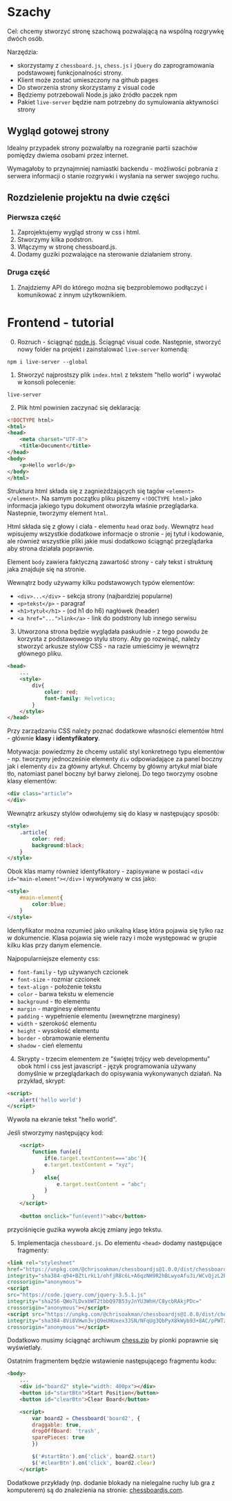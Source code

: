 # Szachy

Cel: chcemy stworzyć stronę szachową pozwalającą na wspólną rozgrywkę dwóch osób.

Narzędzia:
- skorzystamy z `chessboard.js`, `chess.js` i `jQuery` do zaprogramowania podstawowej funkcjonalności strony.
- Klient może zostać umieszczony na github pages
- Do stworzenia strony skorzystamy z visual code
- Będziemy potrzebowali Node.js jako źródło paczek npm
- Pakiet `live-server` będzie nam potrzebny do symulowania aktywności strony 



## Wygląd gotowej strony

Idealny przypadek strony pozwalałby na rozegranie partii szachów pomiędzy dwiema osobami przez internet.

Wymagałoby to przynajmniej namiastki backendu - możliwości pobrania z serwera informacji o stanie rozgrywki i wysłania na serwer swojego ruchu.

## Rozdzielenie projektu na dwie części

### Pierwsza część

1. Zaprojektujemy wygląd strony w css i html.
2. Stworzymy kilka podstron.
3. Włączymy w stronę chessboard.js.
4. Dodamy guziki pozwalające na sterowanie działaniem strony.

### Druga część

1. Znajdziemy API do którego można się bezproblemowo podłączyć i komunikować z innym użytkownikiem.


# Frontend - tutorial

0. Rozruch - ściągnąć [node.js](https://nodejs.org/en/download/). Ściągnąć visual code. Następnie, stworzyć nowy folder na projekt i zainstalować `live-server` komendą:
```
npm i live-server --global
```
1. Stworzyć najprostszy plik `index.html` z tekstem "hello world" i wywołać w konsoli polecenie:
```
live-server
```
2. Plik html powinien zaczynać się deklaracją:

```html
<!DOCTYPE html>
<html>
<head>
    <meta charset="UTF-8">
    <title>Document</title>
</head>
<body>
    <p>Hello world</p>
</body>
</html>
```

Struktura html składa się z zagnieżdżających się tagów `<element></element>`. Na samym początku pliku piszemy `<!DOCTYPE html>` jako informacja jakiego typu dokument otworzyła właśnie przeglądarka. Nastepnie, tworzymy element `html`.

Html składa się z głowy i ciała - elementu `head` oraz `body`. Wewnątrz `head` wpisujemy wszystkie dodatkowe informacje o stronie - jej tytuł i kodowanie, ale również wszystkie pliki jakie musi dodatkowo ściągnąć przeglądarka aby strona działała poprawnie.

Element `body` zawiera faktyczną zawartość strony - cały tekst i strukturę jaka znajduje się na stronie.

Wewnątrz body używamy kilku podstawowych typów elementów:
- `<div>...</div>` - sekcja strony (najbardziej popularne)
- `<p>tekst</p>` - paragraf
- `<h1>tytuł</h1>` - (od h1 do h6) nagłówek (header)
- `<a href="...">link</a>` - link do podstrony lub innego serwisu

3. Utworzona strona będzie wyglądała paskudnie - z tego powodu że korzysta z podstawowego stylu strony. Aby go rozwinąć, należy stworzyć arkusze stylów CSS - na razie umieścimy je wewnątrz głównego pliku.

```html
<head>
    ...
    <style>
        div{
            color: red;
            font-family: Helvetica;
        }
    </style>
</head>
```

Przy zarządzaniu CSS należy poznać dodatkowe własności elementów html - głównie **klasy** i **identyfikatory**.

Motywacja: powiedzmy że chcemy ustalić styl konkretnego typu elementów - np. tworzymy jednocześnie elementy `div` odpowiadające za panel boczny jak i elementy `div` za główny artykuł. Chcemy by główny artykuł miał białe tło, natomiast panel boczny był barwy zielonej. Do tego tworzymy osobne klasy elementów:

```html
<div class="article">
</div>
```

Wewnątrz arkuszy stylów odwołujemy się do klasy w następujący sposób:

```html
<style>
    .article{
        color: red;
        background:black;
    }
</style>
```

Obok klas mamy również identyfikatory - zapisywane w postaci `<div id="main-element"></div>` i wywoływany w css jako:

```html
<style>
    #main-element{
        color:blue;
    }
</style>
```

Identyfikator można rozumieć jako unikalną klasę która pojawia się tylko raz w dokumencie. Klasa pojawia się wiele razy i może występować w grupie kilku klas przy danym elemencie.

Najpopularniejsze elementy css:

- `font-family` - typ używanych czcionek
- `font-size` - rozmiar czcionek
- `text-align` - położenie tekstu
- `color` - barwa tekstu w elemencie
- `background` - tło elementu
- `margin` - marginesy elementu
- `padding` - wypełnienie elementu (wewnętrzne marginesy)
- `width` - szerokość elementu
- `height` - wysokość elementu
- `border` - obramowanie elementu
- `shadow` - cień elementu

4. Skrypty - trzecim elementem ze "świętej trójcy web developmentu" obok html i css jest javascript - język programowania używany domyślnie w przeglądarkach do opisywania wykonywanych działań. Na przykład, skrypt:

```html
<script>
    alert('hello world')
</script>
```

Wywoła na ekranie tekst "hello world".

Jeśli stworzymy następujący kod:
```html
    <script>
        function fun(e){
            if(e.target.textContent==='abc'){
            e.target.textContent = "xyz";
        }
            else{
                e.target.textContent = "abc";
            }
        }
    </script>
    
    <button onclick="fun(event)">abc</button>
```

przyciśnięcie guzika wywoła akcję zmiany jego tekstu.

5. Implementacja `chessboard.js`. Do elementu `<head>` dodamy następujące fragmenty:

```html
<link rel="stylesheet"
href="https://unpkg.com/@chrisoakman/chessboardjs@1.0.0/dist/chessboard-1.0.0.min.css"
integrity="sha384-q94+BZtLrkL1/ohfjR8c6L+A6qzNH9R2hBLwyoAfu3i/WCvQjzL2RQJ3uNHDISdU"
crossorigin="anonymous">
<script
src="https://code.jquery.com/jquery-3.5.1.js"
integrity="sha256-QWo7LDvxbWT2tbbQ97B53yJnYU3WhH/C8ycbRAkjPDc="
crossorigin="anonymous"></script>
<script src="https://unpkg.com/@chrisoakman/chessboardjs@1.0.0/dist/chessboard-1.0.0.min.js"
integrity="sha384-8Vi8VHwn3vjQ9eUHUxex3JSN/NFqUg3QbPyX8kWyb93+8AC/pPWTzj+nHtbC5bxD"
crossorigin="anonymous"></script>
```

Dodatkowo musimy ściągnąć archiwum [chess.zip](./chess.zip) by pionki poprawnie się wyświetlały.

Ostatnim fragmentem będzie wstawienie następującego fragmentu kodu:

```html
<body>
    ...
    <div id="board2" style="width: 400px"></div>
    <button id="startBtn">Start Position</button>
    <button id="clearBtn">Clear Board</button>

    <script>
        var board2 = Chessboard('board2', {
        draggable: true,
        dropOffBoard: 'trash',
        sparePieces: true
        })

        $('#startBtn').on('click', board2.start)
        $('#clearBtn').on('click', board2.clear)
    </script>
```

Dodatkowe przykłady (np. dodanie blokady na nielegalne ruchy lub gra z komputerem) są do znalezienia na stronie: [chessboardjs.com](https://chessboardjs.com/examples).